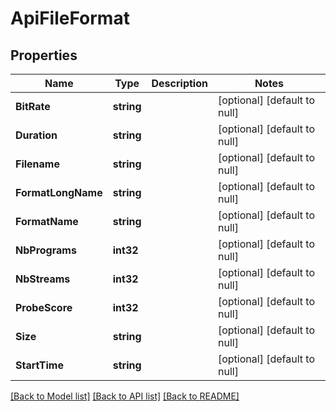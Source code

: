 # ApiFileFormat

## Properties
Name | Type | Description | Notes
------------ | ------------- | ------------- | -------------
**BitRate** | **string** |  | [optional] [default to null]
**Duration** | **string** |  | [optional] [default to null]
**Filename** | **string** |  | [optional] [default to null]
**FormatLongName** | **string** |  | [optional] [default to null]
**FormatName** | **string** |  | [optional] [default to null]
**NbPrograms** | **int32** |  | [optional] [default to null]
**NbStreams** | **int32** |  | [optional] [default to null]
**ProbeScore** | **int32** |  | [optional] [default to null]
**Size** | **string** |  | [optional] [default to null]
**StartTime** | **string** |  | [optional] [default to null]

[[Back to Model list]](../README.md#documentation-for-models) [[Back to API list]](../README.md#documentation-for-api-endpoints) [[Back to README]](../README.md)


